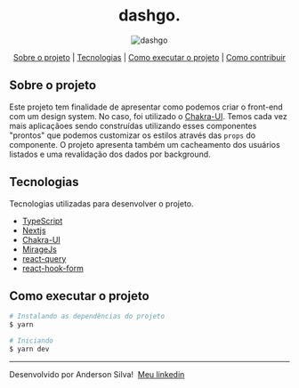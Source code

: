 <h1 align="center">
  dashgo.
</h1>

<p align="center">
  <img alt="dashgo" src="https://res.cloudinary.com/drsxhihfr/image/upload/v1621381179/gifs/dashgo_t1nvt4.gif" />
</p>

<p align="center">
  <a href="#sobre-o-projeto">Sobre o projeto</a>
  |
  <a href="#tecnologias">Tecnologias</a>
  |
  <a href="#como-executar-o-projeto">Como executar o projeto</a>
  |
  <a href="#como-contribuir">Como contribuir</a>
</p>

## Sobre o projeto

Este projeto tem finalidade de apresentar como podemos criar o front-end com um design system. No caso, foi utilizado o [Chakra-UI](https://chakra-ui.com/). Temos cada vez mais aplicaçãoes sendo construídas utilizando esses componentes "prontos" que podemos customizar os estilos através das `props` do componente. O projeto apresenta também um cacheamento dos usuários listados e uma revalidação dos dados por background.

## Tecnologias

Tecnologias utilizadas para desenvolver o projeto.

- [TypeScript](https://www.typescriptlang.org/)
- [Nextjs](https://nextjs.org/)
- [Chakra-UI](https://chakra-ui.com/)
- [MirageJs](https://miragejs.com/)
- [react-query](https://react-query.tanstack.com/)
- [react-hook-form](https://react-hook-form.com/)

## Como executar o projeto

```bash
# Instalando as dependências do projeto
$ yarn

# Iniciando
$ yarn dev
```
---

Desenvolvido por Anderson Silva! &nbsp;[Meu linkedin](https://www.linkedin.com/in/anderson-silva-3a3883188/)